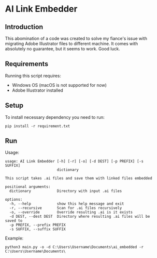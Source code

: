 # AI Link Embedder #
## Introduction ##
This abomination of a code was created to solve my fiance's issue with migrating Adobe Illustrator files to different machine. It comes with absolutely no guarantee, but it seems to work. Good luck.

## Requirements ##
Running this script requires:
- Windows OS (macOS is not supported for now)
- Adobe Illustrator installed
## Setup ##
To install necessary dependency you need to run:
```shell
pip install -r requirement.txt
```
## Run ##
Usage:
```
usage: AI Link Embedder [-h] [-r] [-o] [-d DEST] [-p PREFIX] [-s SUFFIX]
                        dictionary

This script takes .ai files and save them with linked files embedded

positional arguments:
  dictionary            Directory with input .ai files

options:
  -h, --help            show this help message and exit
  -r, --recursive       Scan for .ai files recursively
  -o, --override        Override resulting .ai is it exists
  -d DEST, --dest DEST  Directory where resulting .ai files will be saved to
  -p PREFIX, --prefix PREFIX
  -s SUFFIX, --suffix SUFFIX
```
Example:
```shell
python3 main.py -o -d C:\Users\Username\Documents\ai_embedded -r C:\Users\Username\Documents\
```